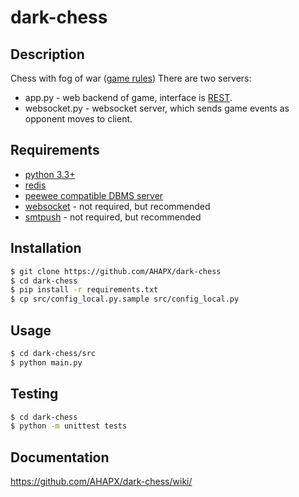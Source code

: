 # dark-chess

## Description
Chess with fog of war ([game rules](https://en.wikipedia.org/wiki/dark_chess))
There are two servers:
- app.py - web backend of game, interface is [REST](http://rest.elkstein.org/).
- websocket.py - websocket server, which sends game events as opponent moves to client.

## Requirements
- [python 3.3+](https://www.python.org/download/releases/3.3.0/)
- [redis](http://redis.io/download)
- [peewee compatible DBMS server](http://docs.peewee-orm.com/en/latest/peewee/database.html#vendor-specific-parameters)
- [websocket](https://github.com/AHAPX/websocket) - not required, but recommended
- [smtpush](https://github.com/AHAPX/smtpush) - not required, but recommended

## Installation
```bash
$ git clone https://github.com/AHAPX/dark-chess
$ cd dark-chess
$ pip install -r requirements.txt
$ cp src/config_local.py.sample src/config_local.py
```

## Usage
```bash
$ cd dark-chess/src
$ python main.py
```

## Testing
```bash
$ cd dark-chess
$ python -m unittest tests
```

## Documentation
https://github.com/AHAPX/dark-chess/wiki/
